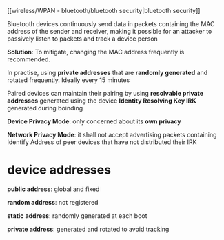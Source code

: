 
[[wireless/WPAN - bluetooth/bluetooth security|bluetooth security]]

Bluetooth devices continuously send data in packets containing the MAC address of the sender and receiver, making it possible for an attacker to passively listen to packets and track a device person

**Solution**: To mitigate, changing the MAC address frequently is recommended.

In practise, using **private addresses** that are **randomly generated** and rotated frequently. Ideally every 15 minutes

Paired devices can maintain their pairing by using **resolvable private addresses** generated using the device **Identity Resolving Key IRK** generated during boinding

**Device Privacy Mode**: only concerned about its **own privacy**

**Network Privacy Mode**: it shall not accept advertising packets containing Identify Address of peer devices that have not distributed their IRK

# device addresses

**public address**: global and fixed

**random address**: not registered

**static address**: randomly generated at each boot

**private address**: generated and rotated to avoid tracking


